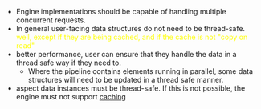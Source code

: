 - Engine implementations should be capable of handling multiple concurrent
  requests.
- In general user-facing data structures do not need to be thread-safe. <span style="color:yellow">well, except if they are being cached, and if the cache is not "copy on read"</span>
- better performance, user can ensure that they handle the data in a thread safe way if
  they need to.
    - Where the pipeline contains elements running in parallel, some data
      structures will need to be updated in a thread safe manner.
- aspect data instances must be thread-safe. If this is not possible, the engine
  must not support [caching](caching.md)